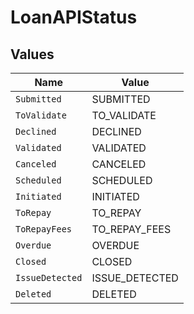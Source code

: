 # LoanAPIStatus


## Values

| Name            | Value           |
| --------------- | --------------- |
| `Submitted`     | SUBMITTED       |
| `ToValidate`    | TO_VALIDATE     |
| `Declined`      | DECLINED        |
| `Validated`     | VALIDATED       |
| `Canceled`      | CANCELED        |
| `Scheduled`     | SCHEDULED       |
| `Initiated`     | INITIATED       |
| `ToRepay`       | TO_REPAY        |
| `ToRepayFees`   | TO_REPAY_FEES   |
| `Overdue`       | OVERDUE         |
| `Closed`        | CLOSED          |
| `IssueDetected` | ISSUE_DETECTED  |
| `Deleted`       | DELETED         |